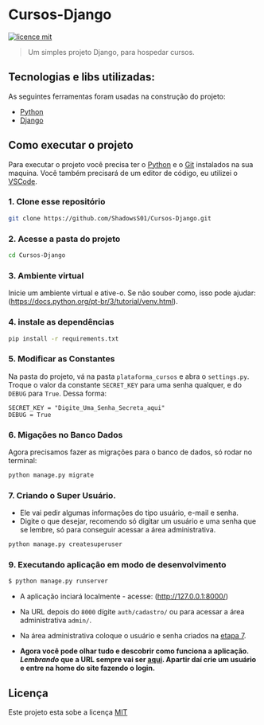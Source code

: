 # Cursos-Django

[![licence mit](https://img.shields.io/badge/licence-MIT-blue)](LICENSE)

> Um simples projeto Django, para hospedar cursos.

## Tecnologias e libs utilizadas:

As seguintes ferramentas foram usadas na construção do projeto:

- [Python](https://www.python.org/)
- [Django](https://www.djangoproject.com/)

## Como executar o projeto

Para executar o projeto você precisa ter o [Python](https://www.python.org/) e o [Git](https://git-scm.com) instalados na sua maquina. Você também precisará de um editor de código, eu utilizei o [VSCode](https://code.visualstudio.com).

### 1. Clone esse repositório

```bash
git clone https://github.com/ShadowsS01/Cursos-Django.git
```

### 2. Acesse a pasta do projeto

```bash
cd Cursos-Django
```

### 3. Ambiente virtual

Inicie um ambiente virtual e ative-o. Se não souber como, isso pode ajudar: (<https://docs.python.org/pt-br/3/tutorial/venv.html>).

### 4. instale as dependências

```bash
pip install -r requirements.txt
```

### 5. Modificar as Constantes

Na pasta do projeto, vá na pasta `plataforma_cursos` e abra o `settings.py`.
Troque o valor da constante `SECRET_KEY` para uma senha qualquer, e do `DEBUG` para `True`. Dessa forma:

```text
SECRET_KEY = "Digite_Uma_Senha_Secreta_aqui"
DEBUG = True
```

### 6. Migações no Banco Dados

Agora precisamos fazer as migrações para o banco de dados, só rodar no terminal:

```bash
python manage.py migrate
```

### 7. Criando o Super Usuário.
- Ele vai pedir algumas informações do tipo usuário, e-mail e senha.
- Digite o que desejar, recomendo só digitar um usuário e uma senha que se lembre, só para conseguir acessar a área administrativa.

```bash
python manage.py createsuperuser
```

### 9. Executando aplicação em modo de desenvolvimento

```bash
$ python manage.py runserver
```
- A aplicação inciará localmente - acesse: (<http://127.0.0.1:8000/>)

- Na URL depois do `8000` dígite `auth/cadastro/` ou para acessar a área administrativa `admin/`.

- Na área administrativa coloque o usuário e senha criados na [etapa 7](https://github.com/ShadowsS01/Cursos-Django#7-criando-o-super-usu%C3%A1rio).

- **Agora você pode olhar tudo e descobrir como funciona a aplicação. _Lembrando_ que a URL sempre vai ser [aqui](http://127.0.0.1:8000/auth/cadastro).
Apartir daí crie um usuário e entre na home do site fazendo o login.**


## Licença

Este projeto esta sobe a licença [MIT](LICENSE)
